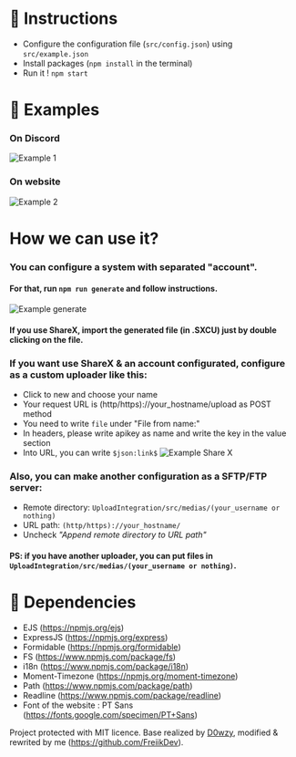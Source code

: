 # 📰 Instructions

- Configure the configuration file (`src/config.json`) using `src/example.json`
- Install packages (`npm install` in the terminal)
- Run it ! `npm start`

# 🔎 Examples

### On Discord

<img alt="Example 1" src="https://i.volt.science/medias/Adam/INDId.png" target="_blank" />

### On website

<img alt="Example 2" src="https://i.volt.science/medias/Adam/8JgIx.png" target="_blank" />

# How we can use it?

### You can configure a system with separated "account".

#### For that, run `npm run generate` and follow instructions.

<img alt="Example generate" src="https://i.volt.science/medias/Adam/po0hu.gif" target="_blank" />

#### If you use ShareX, import the generated file (in .SXCU) just by double clicking on the file.

### If you want use ShareX & an account configurated, configure as a custom uploader like this:

- Click to new and choose your name
- Your request URL is (http/https)://your_hostname/upload as POST method
- You need to write `file` under "File from name:"
- In headers, please write apikey as name and write the key in the value section
- Into URL, you can write `$json:link$`
  <img alt="Example Share X" src="https://i.volt.science/medias/Adam/DQdBR.png" target="_blank" />

### Also, you can make another configuration as a SFTP/FTP server:

- Remote directory: `UploadIntegration/src/medias/(your_username or nothing)`
- URL path: `(http/https)://your_hostname/`
- Uncheck *"Append remote directory to URL path"*

#### PS: if you have another uploader, you can put files in `UploadIntegration/src/medias/(your_username or nothing)`.

# 📙 Dependencies

- EJS (https://npmjs.org/ejs)
- ExpressJS (https://npmjs.org/express)
- Formidable (https://npmjs.org/formidable)
- FS (https://www.npmjs.com/package/fs)
- i18n (https://www.npmjs.com/package/i18n)
- Moment-Timezone (https://npmjs.org/moment-timezone)
- Path (https://www.npmjs.com/package/path)
- Readline (https://www.npmjs.com/package/readline)
- Font of the website : PT Sans (https://fonts.google.com/specimen/PT+Sans)

Project protected with MIT licence. Base realized by [D0wzy](https://github.com/D0wzy), modified & rewrited by
me (https://github.com/FreiikDev).
